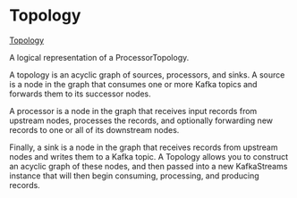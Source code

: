 # Topology

 [Topology](https://kafka.apache.org/11/javadoc/org/apache/kafka/streams/Topology.html)

A logical representation of a ProcessorTopology.

A topology is an acyclic graph of sources, processors, and sinks. A source is a node in the graph that consumes one or more Kafka topics and forwards them to its successor nodes.

A processor is a node in the graph that receives input records from upstream nodes, processes the records, and optionally forwarding new records to one or all of its downstream nodes.

Finally, a sink is a node in the graph that receives records from upstream nodes and writes them to a Kafka topic. A Topology allows you to construct an acyclic graph of these nodes, and then passed into a new KafkaStreams instance that will then begin consuming, processing, and producing records.
